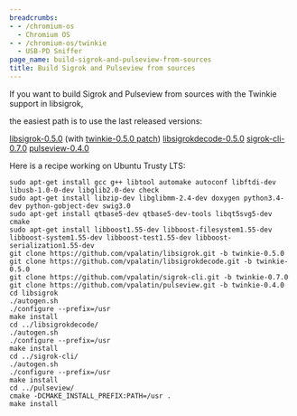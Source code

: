 ```yaml
---
breadcrumbs:
- - /chromium-os
  - Chromium OS
- - /chromium-os/twinkie
  - USB-PD Sniffer
page_name: build-sigrok-and-pulseview-from-sources
title: Build Sigrok and Pulseview from sources
---
```


If you want to build Sigrok and Pulseview from sources with the Twinkie support
in libsigrok,

the easiest path is to use the last released versions:

[libsigrok-0.5.0](http://sigrok.org/gitweb/?p=libsigrok.git;a=shortlog;h=refs/heads/libsigrok-0.5.x)
(with [twinkie-0.5.0
patch](https://github.com/vpalatin/libsigrok/commit/6228032ec0c86b776b80ed91bf810952fdd561a7))
[libsigrokdecode-0.5.0](http://sigrok.org/gitweb/?p=libsigrokdecode.git;a=shortlog;h=refs/heads/libsigrokdecode-0.5.x)
[sigrok-cli-0.7.0](http://sigrok.org/gitweb/?p=sigrok-cli.git;a=shortlog;h=refs/heads/sigrok-cli-0.7.x)
[pulseview-0.4.0](http://sigrok.org/gitweb/?p=pulseview.git;a=shortlog;h=refs/heads/pulseview-0.4.x)

Here is a recipe working on Ubuntu Trusty LTS:

```none
sudo apt-get install gcc g++ libtool automake autoconf libftdi-dev libusb-1.0-0-dev libglib2.0-dev check
sudo apt-get install libzip-dev libglibmm-2.4-dev doxygen python3.4-dev python-gobject-dev swig3.0
sudo apt-get install qtbase5-dev qtbase5-dev-tools libqt5svg5-dev cmake
sudo apt-get install libboost1.55-dev libboost-filesystem1.55-dev libboost-system1.55-dev libboost-test1.55-dev libboost-serialization1.55-dev
git clone https://github.com/vpalatin/libsigrok.git -b twinkie-0.5.0
git clone https://github.com/vpalatin/libsigrokdecode.git -b twinkie-0.5.0
git clone https://github.com/vpalatin/sigrok-cli.git -b twinkie-0.7.0
git clone https://github.com/vpalatin/pulseview.git -b twinkie-0.4.0
cd libsigrok
./autogen.sh
./configure --prefix=/usr
make install
cd ../libsigrokdecode/
./autogen.sh
./configure --prefix=/usr
make install
cd ../sigrok-cli/
./autogen.sh
./configure --prefix=/usr
make install
cd ../pulseview/
cmake -DCMAKE_INSTALL_PREFIX:PATH=/usr .
make install
```
